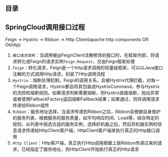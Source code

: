 ## 目录

## SpringCloud调用接口过程
Feign -> Hystrix -> Ribbon -> Http Client(apache http components OR Okhttp)
1. `接口请求调用`：当调用被@FeignClient注解修饰的接口时，在框架内部，将请求转化成Feign的请求实例`feign.Request`，交由Feign框架处理
2. `Feign`：转化请求，Feign是一个http请求调用的轻量级框架，可以以Java接口注解的方式调用Http请求，封装了Http调用流程
3. `Hystrix`：熔断处理机制，Feign的调用关系，会被Hystrix代理拦截，对每一个Feign调用请求，Hystrix都会将其包装成HystrixCommand，参与Hystrix的流控和熔断规则。如果请求判断需要熔断，则Hystrix直接熔断，抛出异常或者使用FallbackFactory返回熔断Fallback结果；如果通过，则将调用请求传递给Ribbon组件
4. `Ribbon`：服务地址选择，当请求传递到Ribbon之后，Ribbon会根据自身维护的服务列表，根据服务的服务质量，如平均响应时间、Load等，结合特定的规则，从列表中挑选合适的服务实例，选择好机器之后，然后将机器实例的信息请求传递给HttpClient客户端，HttpClient客户端来执行真正的Http接口调用
5. `Http Client`：Http客户端，真正执行Http调用根据上层Ribbon传递过来的请求，已经指定了服务地址，则HttpClient开始执行真正的Http请求